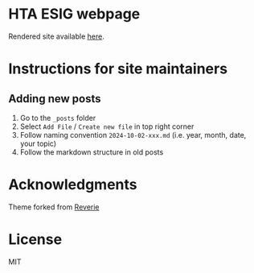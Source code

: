 # HTA ESIG webpage
Rendered site available [here](https://htaesig.github.io/).

# Instructions for site maintainers
## Adding new posts
1. Go to the ``_posts`` folder
2. Select ``Add File`` / ``Create new file`` in top right corner
3. Follow naming convention ``2024-10-02-xxx.md`` (i.e. year, month, date, your topic)
4. Follow the markdown structure in old posts  

# Acknowledgments
Theme forked from [Reverie](https://github.com/amitmerchant1990/reverie/)

# License

MIT
